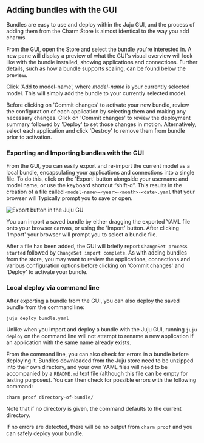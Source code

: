 <!--
Todo:
- Critical: review required
-->
<h2 id="heading--adding-bundles-with-the-gui">Adding bundles with the GUI</h2>

Bundles are easy to use and deploy within the Juju GUI, and the process of adding them from the Charm Store is almost identical to the way you add charms.

From the GUI, open the Store and select the bundle you're interested in. A new pane will display a preview of what the GUI's visual overview will look like with the bundle installed, showing applications and connections. Further details, such as how a bundle supports scaling, can be found below the preview.

Click 'Add to model-name', where *model-name* is your currently selected model. This will simply add the bundle to your currently selected model.

Before clicking on 'Commit changes' to activate your new bundle, review the configuration of each application by selecting them and making any necessary changes. Click on 'Commit changes' to review the deployment summary followed by 'Deploy' to set those changes in motion. Alternatively, select each application and click 'Destroy' to remove them from bundle prior to activation.

<h3 id="heading--exporting-and-importing-bundles-with-the-gui">Exporting and Importing bundles with the GUI</h3>

From the GUI, you can easily export and re-import the current model as a local bundle, encapsulating your applications and connections into a single file. To do this, click on the 'Export' button alongside your username and model name, or use the keyboard shortcut “shift-d”. This results in the creation of a file called `<model-name>-<year>-<month>-<date>.yaml` that your browser will Typically prompt you to save or open.

![Export button in the Juju GU](https://assets.ubuntu.com/v1/9c633b2b-juju2_gui_bundles_export.png)

You can import a saved bundle by either dragging the exported YAML file onto your browser canvas, or using the 'Import' button. After clicking 'Import' your browser will prompt you to select a bundle file.

After a file has been added, the GUI will briefly report `ChangeSet process started` followed by `ChangeSet import complete`. As with adding bundles from the store, you may want to review the applications, connections and various configuration options before clicking on 'Commit changes' and 'Deploy' to activate your bundle.

<h3 id="heading--local-deploy-via-command-line">Local deploy via command line</h3>

After exporting a bundle from the GUI, you can also deploy the saved bundle from the command line:

``` text
juju deploy bundle.yaml
```

Unlike when you import and deploy a bundle with the Juju GUI, running `juju deploy` on the command line will not attempt to rename a new application if an application with the same name already exists.

From the command line, you can also check for errors in a bundle before deploying it. Bundles downloaded from the Juju store need to be unzipped into their own directory, and your own YAML files will need to be accompanied by a `README.md` text file (although this file can be empty for testing purposes). You can then check for possible errors with the following command:

``` text
charm proof directory-of-bundle/
```

Note that if no directory is given, the command defaults to the current directory.

If no errors are detected, there will be no output from `charm proof` and you can safely deploy your bundle.
